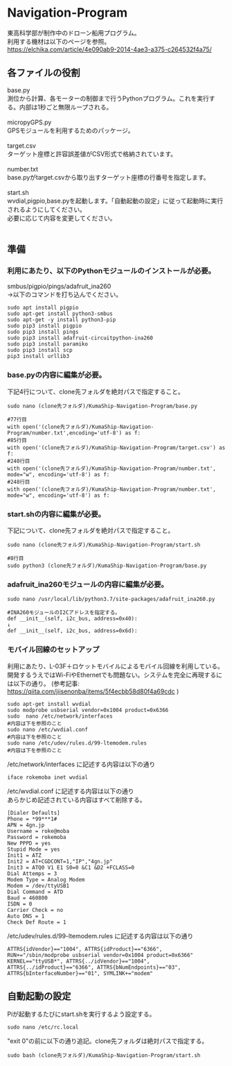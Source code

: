 # Navigation-Program
東高科学部が制作中のドローン船用プログラム。<br>
利用する機材は以下のページを参照。<br>
https://elchika.com/article/4e090ab9-2014-4ae3-a375-c264532f4a75/<br>

## 各ファイルの役割
base.py<br>
測位から計算、各モーターの制御まで行うPythonプログラム。これを実行する。内部は1秒ごと無限ループされる。<br><br>
micropyGPS.py<br>
GPSモジュールを利用するためのパッケージ。<br><br>
target.csv<br>
ターゲット座標と許容誤差値がCSV形式で格納されています。<br><br>
number.txt<br>
base.pyがtarget.csvから取り出すターゲット座標の行番号を指定します。<br><br>
start.sh<br>
wvdial,pigpio,base.pyを起動します。「自動起動の設定」に従って起動時に実行されるようにしてください。<br>
必要に応じて内容を変更してください。<br><br>

## 準備

### 利用にあたり、以下のPythonモジュールのインストールが必要。<br>
smbus/pigpio/pings/adafruit_ina260<br>
→以下のコマンドを打ち込んでください。<br>

    sudo apt install pigpio
    sudo apt-get install python3-smbus
    sudo apt-get -y install python3-pip
    sudo pip3 install pigpio
    sudo pip3 install pings
    sudo pip3 install adafruit-circuitpython-ina260
    sudo pip3 install paramiko
    sudo pip3 install scp
    pip3 install urllib3
    
    
### base.pyの内容に編集が必要。<br>
下記4行について、clone先フォルダを絶対パスで指定すること。

    sudo nano (clone先フォルダ)/KumaShip-Navigation-Program/base.py
    
    #77行目
    with open('(clone先フォルダ)/KumaShip-Navigation-Program/number.txt',encoding='utf-8') as f:
    #85行目
    with open('(clone先フォルダ)/KumaShip-Navigation-Program/target.csv') as f:
    #240行目
    with open('(clone先フォルダ)/KumaShip-Navigation-Program/number.txt', mode="w", encoding='utf-8') as f:
    #248行目
    with open('(clone先フォルダ)/KumaShip-Navigation-Program/number.txt', mode="w", encoding='utf-8') as f:
    
    
### start.shの内容に編集が必要。<br>
下記について、clone先フォルダを絶対パスで指定すること。

    sudo nano (clone先フォルダ)/KumaShip-Navigation-Program/start.sh
    
    #8行目
    sudo python3 (clone先フォルダ)/KumaShip-Navigation-Program/base.py
    
    
### adafruit_ina260モジュールの内容に編集が必要。<br>

    sudo nano /usr/local/lib/python3.7/site-packages/adafruit_ina260.py
    
    #INA260モジュールのI2Cアドレスを指定する。
    def __init__(self, i2c_bus, address=0x40):   
    ↓
    def __init__(self, i2c_bus, address=0x6d):  
    
### モバイル回線のセットアップ
利用にあたり、L-03F＋ロケットモバイルによるモバイル回線を利用している。
開発するうえではWi-FiやEthernetでも問題ない。システムを完全に再現するには以下の通り。
(参考記事: https://qiita.com/jiisenonba/items/5f4ecbb58d80f4a69cdc )

    sudo apt-get install wvdial
    sudo modprobe usbserial vendor=0x1004 product=0x6366
    sudo  nano /etc/network/interfaces
    #内容は下を参照のこと
    sudo nano /etc/wvdial.conf
    #内容は下を参照のこと
    sudo nano /etc/udev/rules.d/99-ltemodem.rules
    #内容は下を参照のこと
    
    
/etc/network/interfaces に記述する内容は以下の通り

    iface rokemoba inet wvdial
    
/etc/wvdial.conf に記述する内容は以下の通り<br>
あらかじめ記述されている内容はすべて削除する。
    
    [Dialer Defaults]
    Phone = *99***1#
    APN = 4gn.jp
    Username = roke@moba
    Password = rokemoba
    New PPPD = yes
    Stupid Mode = yes
    Init1 = ATZ
    Init2 = AT+CGDCONT=1,"IP","4gn.jp"
    Init3 = ATQ0 V1 E1 S0=0 &C1 &D2 +FCLASS=0
    Dial Attemps = 3
    Modem Type = Analog Modem
    Modem = /dev/ttyUSB1
    Dial Command = ATD
    Baud = 460800
    ISDN = 0
    Carrier Check = no
    Auto DNS = 1
    Check Def Route = 1
    
/etc/udev/rules.d/99-ltemodem.rules に記述する内容は以下の通り

    ATTRS{idVendor}=="1004", ATTRS{idProduct}=="6366", RUN+="/sbin/modprobe usbserial vendor=0x1004 product=0x6366"
    KERNEL=="ttyUSB*", ATTRS{../idVendor}=="1004", ATTRS{../idProduct}=="6366", ATTRS{bNumEndpoints}=="03", ATTRS{bInterfaceNumber}=="01", SYMLINK+="modem"

    
## 自動起動の設定
Piが起動するたびにstart.shを実行するよう設定する。

    sudo nano /etc/rc.local
    
"exit 0"の前に以下の通り追記。clone先フォルダは絶対パスで指定する。

    sudo bash (clone先フォルダ)/KumaShip-Navigation-Program/start.sh
